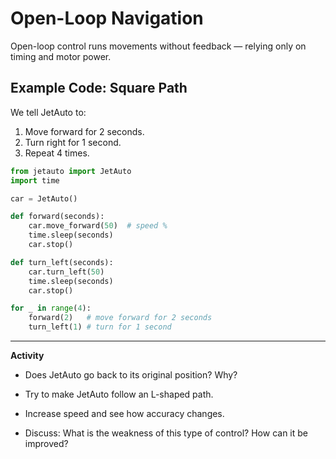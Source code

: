<script setup>
import OpenLoopControl from './components/OpenLoopControl.vue'
</script>

# Open-Loop Navigation

Open-loop control runs movements without feedback — relying only on timing and motor power.


## Example Code: Square Path

We tell JetAuto to:
1. Move forward for 2 seconds.
2. Turn right for 1 second.
3. Repeat 4 times.

<OpenLoopControl />


```python
from jetauto import JetAuto
import time

car = JetAuto()

def forward(seconds):
    car.move_forward(50)  # speed %
    time.sleep(seconds)
    car.stop()

def turn_left(seconds):
    car.turn_left(50)
    time.sleep(seconds)
    car.stop()

for _ in range(4):
    forward(2)   # move forward for 2 seconds
    turn_left(1) # turn for 1 second
```

---

**Activity**

- Does JetAuto go back to its original position? Why?

- Try to make JetAuto follow an L-shaped path.

- Increase speed and see how accuracy changes.

- Discuss: What is the weakness of this type of control? How can it be improved?


